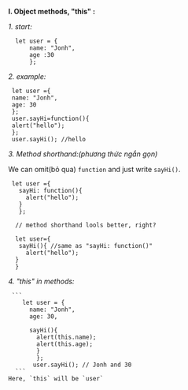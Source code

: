 
**I. Object methods, "this" :**

  *1. start:*
  
  ``` 
    let user = {
        name: "Jonh",
        age :30
        };
   ```
   *2. example:*
   
   ``` 
    let user ={
    name: "Jonh",
    age: 30
    };
    user.sayHi=function(){
    alert("hello");
    };
    user.sayHi(); //hello
   ```
   *3. Method shorthand:(phương thức ngắn gọn)*
   
   We can omit(bỏ qua) `function` and just write `sayHi()`.
   
   ```
    let user ={ 
      sayHi: function(){
        alert("hello");
      }
      };
      
     // method shorthand lools better, right?
     
     let user={
      sayHi(){ //same as "sayHi: function()"
        alert("hello");
     }
     }
   ```
   *4. "this" in methods:*
    
     ```
        let user = {
          name: "Jonh",
          age: 30,
          
          sayHi(){
            alert(this.name);
            alert(this.age);
            }
            };
           user.sayHi(); // Jonh and 30
      ```
    Here, `this` will be `user`
       
       
          
    
    
        
 

